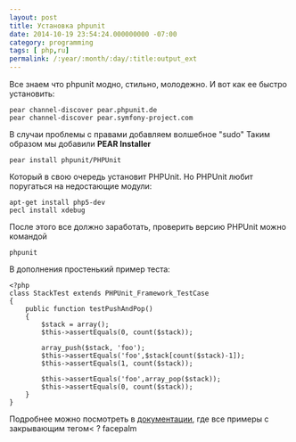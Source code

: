 ```yaml
---
layout: post
title: Установка phpunit
date: 2014-10-19 23:54:24.000000000 -07:00
category: programming
tags: [ php,ru]
permalink: /:year/:month/:day/:title:output_ext
---
```

Все знаем что phpunit модно, стильно, молодежно.
И вот как ее быстро установить:

	pear channel-discover pear.phpunit.de
	pear channel-discover pear.symfony-project.com
    
В случаи проблемы с правами добавляем волшебное "sudo"
Таким образом мы добавили  **PEAR Installer**

	pear install phpunit/PHPUnit
    
Который в свою очередь установит PHPUnit. Но PHPUnit любит поругаться на недостающие модули:
	
    apt-get install php5-dev
    pecl install xdebug

После этого все должно заработать, проверить версию PHPUnit можно командой 

	phpunit

В дополнения простенький пример теста:

	<?php
	class StackTest extends PHPUnit_Framework_TestCase
	{
    	public function testPushAndPop()
	    {
	        $stack = array();
	        $this->assertEquals(0, count($stack));

	        array_push($stack, 'foo');
	        $this->assertEquals('foo',$stack[count($stack)-1]);
	        $this->assertEquals(1, count($stack));

	        $this->assertEquals('foo',array_pop($stack));
	        $this->assertEquals(0, count($stack));
    	}
	}

Подробнее можно посмотреть в [документации](https://phpunit.de/manual/current/en/writing-tests-for-phpunit.html), где все примеры с закрывающим тегом< ?  <i class="fa fa-wheelchair"></i>facepalm
